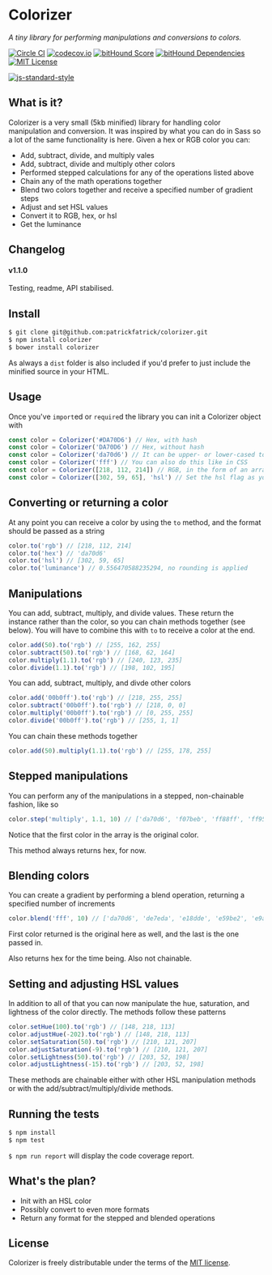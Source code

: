 # Colorizer

_A tiny library for performing manipulations and conversions to colors._

[![Circle CI](https://circleci.com/gh/patrickfatrick/colorizer.svg?style=shield)](https://circleci.com/gh/patrickfatrick/colorizer)
[![codecov.io](https://codecov.io/github/patrickfatrick/colorizer/coverage.svg?branch=master)](https://codecov.io/github/patrickfatrick/colorizer?branch=master)
[![bitHound Score](https://www.bithound.io/github/patrickfatrick/colorizer/badges/score.svg)](https://www.bithound.io/github/patrickfatrick/colorizer)
[![bitHound Dependencies](https://www.bithound.io/github/patrickfatrick/colorizer/badges/dependencies.svg)](https://www.bithound.io/github/patrickfatrick/colorizer/master/dependencies/npm)
[![MIT License][license-image]][license-url]

[![js-standard-style](https://cdn.rawgit.com/feross/standard/master/badge.svg)](https://github.com/feross/standard)

## What is it?

Colorizer is a very small (5kb minified) library for handling color manipulation and conversion. It was inspired by what you can do in Sass so a lot of the same functionality is here. Given a hex or RGB color you can:

- Add, subtract, divide, and multiply vales
- Add, subtract, divide and multiply other colors
- Performed stepped calculations for any of the operations listed above
- Chain any of the math operations together
- Blend two colors together and receive a specified number of gradient steps
- Adjust and set HSL values
- Convert it to RGB, hex, or hsl
- Get the luminance

## Changelog

#### v1.1.0

Testing, readme, API stabilised.

## Install

```bash
$ git clone git@github.com:patrickfatrick/colorizer.git
$ npm install colorizer
$ bower install colorizer
```

As always a `dist` folder is also included if you'd prefer to just include the minified source in your HTML.

## Usage

Once you've `import`ed or `require`d the library you can init a Colorizer object with

```javascript
const color = Colorizer('#DA70D6') // Hex, with hash
const color = Colorizer('DA70D6') // Hex, without hash
const color = Colorizer('da70d6') // It can be upper- or lower-cased to your heart's content
const color = Colorizer('fff') // You can also do this like in CSS
const color = Colorizer([218, 112, 214]) // RGB, in the form of an array
const color = Colorizer([302, 59, 65], 'hsl') // Set the hsl flag as your second parameter for that
```

## Converting or returning a color

At any point you can receive a color by using the `to` method, and the format should be passed as a string

```javascript
color.to('rgb') // [218, 112, 214]
color.to('hex') // 'da70d6'
color.to('hsl') // [302, 59, 65]
color.to('luminance') // 0.556470588235294, no rounding is applied
```

## Manipulations

You can add, subtract, multiply, and divide values. These return the instance rather than the color, so you can chain methods together (see below). You will have to combine this with `to` to receive a color at the end.

```javascript
color.add(50).to('rgb') // [255, 162, 255]
color.subtract(50).to('rgb') // [168, 62, 164]
color.multiply(1.1).to('rgb') // [240, 123, 235]
color.divide(1.1).to('rgb') // [198, 102, 195]
```

You can add, subtract, multiply, and divde other colors

```javascript
color.add('00b0ff').to('rgb') // [218, 255, 255]
color.subtract('00b0ff').to('rgb') // [218, 0, 0]
color.multiply('00b0ff').to('rgb') // [0, 255, 255]
color.divide('00b0ff').to('rgb') // [255, 1, 1]
```

You can chain these methods together

```javascript
color.add(50).multiply(1.1).to('rgb') // [255, 178, 255]
```

## Stepped manipulations

You can perform any of the manipulations in a stepped, non-chainable fashion, like so

```javascript
color.step('multiply', 1.1, 10) // ['da70d6', 'f07beb', 'ff88ff', 'ff95ff', 'ffa4ff', 'ffb4ff', 'ffc6ff', 'ffdaff', 'fff0ff', 'ffffff', 'ffffff']
```

Notice that the first color in the array is the original color.

This method always returns hex, for now.

## Blending colors

You can create a gradient by performing a blend operation, returning a specified number of increments

```javascript
color.blend('fff', 10) // ['da70d6', 'de7eda', 'e18dde', 'e59be2', 'e9a9e6', 'ecb8ea', 'f0c6ef', 'f4d4f3', 'f8e2f7', 'fbf1fb', 'ffffff']
```

First color returned is the original here as well, and the last is the one passed in.

Also returns hex for the time being. Also not chainable.

## Setting and adjusting HSL values

In addition to all of that you can now manipulate the hue, saturation, and lightness of the color directly. The methods follow these patterns

```javascript
color.setHue(100).to('rgb') // [148, 218, 113]
color.adjustHue(-202).to('rgb') // [148, 218, 113]
color.setSaturation(50).to('rgb') // [210, 121, 207]
color.adjustSaturation(-9).to('rgb') // [210, 121, 207]
color.setLightness(50).to('rgb') // [203, 52, 198]
color.adjustLightness(-15).to('rgb') // [203, 52, 198]
```

These methods are chainable either with other HSL manipulation methods or with the add/subtract/multiply/divide methods.

## Running the tests

```bash
$ npm install
$ npm test
```

`$ npm run report` will display the code coverage report.

## What's the plan?

- Init with an HSL color
- Possibly convert to even more formats
- Return any format for the stepped and blended operations

## License

Colorizer is freely distributable under the terms of the [MIT license](./LICENSE).

[license-image]: http://img.shields.io/badge/license-MIT-blue.svg?style=flat
[license-url]: LICENSE
